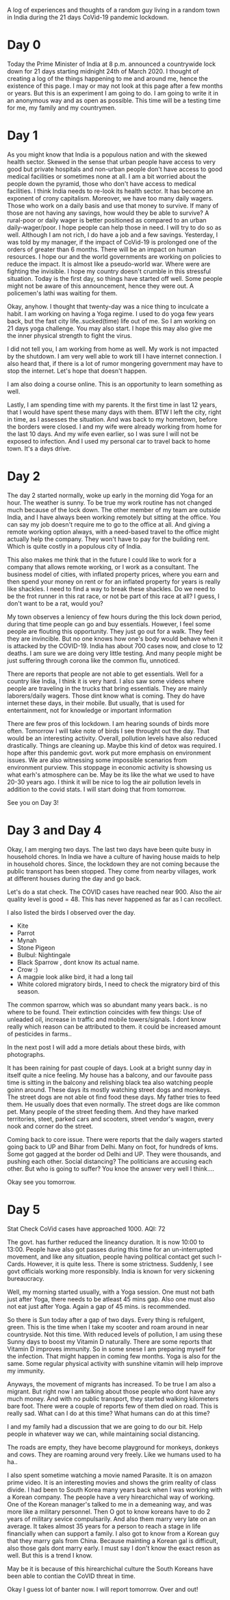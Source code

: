 A log of experiences and thoughts of a random guy living in a random town in India during the 21 days CoVid-19 pandemic lockdown.

# Day 0

Today the Prime Minister of India at 8 p.m. announced a countrywide lock down for 21 days starting midnight 24th of March 2020. I thought of creating a log of the things happening to me and around me, hence the existence of this page. I may or may not look at this page after a few months or years. But this is an experiment I am going to do. I am going to write it in an anonymous way and as open as possible. This time will be a testing time for me, my family and my countrymen.

# Day 1

As you might know that India is a populous nation and with the skewed health sector. Skewed in the sense that urban people have access to very good but private hospitals and non-urban people don't have access to good medical facilities or sometimes none at all. I am a bit worried about the people down the pyramid, those who don't have access to medical facilities. I think India needs to re-look its health sector. It has become an exponent of crony capitalism. Moreover, we have too many daily wagers. Those who work on a daily basis and use that money to survive. If many of those are not having any savings, how would they be able to survive? A rural-poor or daily wager is better positioned as compared to an urban daily-wager/poor. I hope people can help those in need. I will try to do so as well. Although I am not rich, I do have a job and a few savings. Yesterday, I was told by my manager, if the impact of CoVid-19 is prolonged one of the orders of greater than 6 months. There will be an impact on human resources. I hope our and the world governments are working on policies to reduce the impact. It is almost like a pseudo-world war. Where were are fighting the invisible. I hope my country doesn't crumble in this stressful situation. Today is the first day, so things have started off well. Some people might not be aware of this announcement, hence they were out. A policemen's lathi was waiting for them.

Okay, anyhow. I thought that twenty-day was a nice thing to inculcate a habit. I am working on having a Yoga regime. I used to do yoga few years back, but the fast city life..sucked(time) life out of me. So I am working on 21 days yoga challenge. You may also start. I hope this may also give me the inner physical strength to fight the virus.

I did not tell you, I am working from home as well. My work is not impacted by the shutdown. I am very well able to work till I have internet connection. I also heard that, if there is a lot of rumor mongering government may have to stop the internet. Let's hope that doesn't happen.

I am also doing a course online. This is an opportunity to learn something as well.

Lastly, I am spending time with my parents. It the first time in last 12 years, that I would have spent these many days with them. BTW I left the city, right in time, as I assesses the situation. And was back to my hometown, before the borders were closed. I and my wife were already working from home for the last 10 days. And my wife even earlier, so I was sure I will not be exposed to infection. And I used my personal car to travel back to home town. It's a days drive.

# Day 2

The day 2 started normally, woke up early in the morning did Yoga for an hour. The weather is sunny. To be true my work routine has not changed much because of the lock down. The other member of my team are outside India, and I have always been working remotely but sitting at the office. You can say my job doesn't require me to go to the office at all. And giving a remote working option always, with a need-based travel to the office might actually help the company. They won't have to pay for the building rent. Which is quite costly in a populous city of India.

This also makes me think that in the future I could like to work for a company that allows remote working, or I work as a consultant. The business model of cities, with inflated property prices, where you earn and then spend your money on rent or for an inflated property for years is really like shackles. I need to find a way to break these shackles. Do we need to be the frot runner in this rat race, or not be part of this race at all? I guess, I don't want to be a rat, would you?

My town observes a leniency of few hours during the this lock down period, during that time people can go and buy essentials. However, I feel some people are flouting this opportunity. They just go out for a walk. They feel they are invincible. But no one knows how one's body would behave when it is attacked by the COVID-19. India has about 700 cases now, and close to 12 deaths. I am sure we are doing very little testing. And many people might be just suffering through corona like the common flu, unnoticed.

There are reports that people are not able to get essentials. Well for a country like India, I think it is very hard. I also saw some videos where people are traveling in the trucks that bring essentials. They are mainly laborers/daily wagers. Those dint know what is coming. They do have internet these days, in their mobile. But usually, that is used for entertainment, not for knowledge or important information

There are few pros of this lockdown. I am hearing sounds of birds more often. Tomorrow I will take note of birds I see throught out the day. That would be an interesting activity. Overall, pollution levels have also reduced drastically. Things are cleaning up. Maybe this kind of detox was required. I hope after this pandemic govt. work put more emphasis on environment issues. We are also witnessing some impossible scenarios from environment purview. This stoppage in economic activity is showsing us what earh's atmosphere can be. May be its like the what we used to have 20-30 years ago. I think it will be nice to log the air pollution levels in addition to the covid stats. I will start doing that from tomorrow.

See you on Day 3!


# Day 3 and Day 4

Okay, I am merging two days. The last two days have been quite busy in household chores. In India we have a culture of having house maids to help in household chores. Since, the lockdown they are not coming because the public transport has been stopped. They come from nearby villages, work at different houses during the day and go back.

Let's do a stat check. The COVID cases have reached near 900. Also the air quality level is good = 48. This has never happened as far as I can recollect.

I also listed the birds I observed over the day.

- Kite
- Parrot
- Mynah
- Stone Pigeon
- Bulbul: Nightingale
- Black Sparrow , dont know its actual name.
- Crow :)
- A magpie look alike bird, it had a long tail
- White colored migratory birds, I need to check the migratory bird of this season.

The common sparrow, which was so abundant many years back.. is no where to be found. Their extinction coincides with few things: Use of unleaded oil, increase in traffic and mobile towers/signals. I dont know really which reason can be attributed to them. it could be increased amount of pesticides in farms..

In the next post I will add a more detials about these birds, with photographs.

It has been raining for past couple of days. Look at a bright sunny day in itself quite a nice feeling. My house has a balcony, and our favouite pass time is sitting in the balcony and relishing black tea also watching people goinn around. These days its mostly watching street dogs and monkeys. The street dogs are not able ot find food these days. My father tries to feed them. He usually does that even normally. The street dogs are like common pet. Many people of the street feeding them. And they have marked territories, steet, parked cars and scooters, street vendor's wagon, every nook and corner do the street.

Coming back to core issue. There were reports that the daily wagers started going back to UP and Bihar from Delhi. Many on foot, for hundreds of kms. Some got gagged at the border od Delhi and UP. They were thousands, and pushing each other. Social distancing?
The politicians are accusing each other. But who is going to suffer? You knoe the answer very well I think....

Okay see you tomorrow.


# Day 5

Stat Check
CoVid cases have approached 1000.
AQI: 72

The govt. has further reduced the lineancy duration. It is now 10:00 to 13:00. People have also got passes during this time for an un-interrupted movement, and like any situation, people having political contact get such I-Cards. However, it is quite less. There is some strictness. Suddenly, I see govt officials working more responsibly. India is known for very sickening bureaucracy.

Well, my morning started usually, with a Yoga session. One must not bath just after Yoga, there needs to be atleast 45 mins gap. Also one must also not eat just after Yoga. Again a gap of 45 mins. is recommended.

So there is Sun today after a gap of two days. Every thing is refulgent, green. This is the time when I take my scooter and roam around in near countryside. Not this time. With reduced levels of pollution, I am using these Sunny days to boost my Vitamin D naturally. There are some reports that Vitamin D improves immunity. So in some snese I am preparing myself for the infection. That might happen in coming few months. Yoga is also for the same. Some regular physical activity with sunshine vitamin will help improve my immunity.

Anyways, the movement of migrants has increased. To be true I am also a migrant. But right now I am talking about those people who dont have any much money. And with no public transport, they started walking kilometers bare foot. There were a couple of reports few of them died on road. This is really sad. What can I do at this time? What humans can do at this time?

I and my family had a discussion that we are going to do our bit. Help people in whatever way we can, while maintaining social distancing.

The roads are empty, they have become playground for monkeys, donkeys and cows. They are roaming around very freely. Like we humans used to ha ha..

I also spent sometime watching a movie named Parasite. It is on amazon prime video. It is an interesting movies and shows the grim reality of class divide. I had been to South Korea many years back when I was working with a Korean company. The people have a very hirearchichal way of working. One of the Korean manager's talked to me in a demeaning way, and was more like a military personnel. Then O got to know koreans have to do 2 years of military sevice compulsarily. And also them marry very late on an average. It takes almost 35 years for a person to reach a stage in life financially when can support a family. I also got to know from a Korean guy that they marry gals from China. Because mainting a Korean gal is difficult, also those gals dont marry early. I must say I don't know the exact reson as well. But this is a trend I know.

May be it is because of this hirearchichal culture the South Koreans have been able to contian the CoVID threat in time.

Okay I guess lot of banter now. I will report tomorrow. Over and out!

























